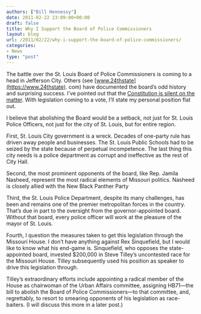 ```yaml
---
authors: ["Bill Hennessy"]
date: 2011-02-22 23:09:00+00:00
draft: false
title: Why I Support the Board of Police Commissioners
layout: blog
url: /2011/02/22/why-i-support-the-board-of-police-commissioners/
categories:
- News
type: "post"
---
```


The battle over the St. Louis Board of Police Commissioners is coming to a head in Jefferson City. Others (see [www.24thstate](https://www.24thstate). com) have documented the board’s odd history and surprising success. I’ve pointed out that the [Constitution is silent on the matter](https://hennessysview.com/political-science/whats-the-constitutional-standing-of-a-city/). With legislation coming to a vote, I’ll state my personal position flat out. 

 

I believe that abolishing the Board would be a setback, not just for St. Louis Police Officers, not just for the city of St. Louis, but for entire region.

 

First, St. Louis City government is a wreck. Decades of one-party rule has driven away people and businesses. The St. Louis Public Schools had to be seized by the state because of perpetual incompetence. The last thing this city needs is a police department as corrupt and ineffective as the rest of City Hall. 

 

Second, the most prominent opponents of the board, like Rep. Jamila Nasheed, represent the most radical elements of Missouri politics. Nasheed is closely allied with the New Black Panther Party

 

Third, the St. Louis Police Department, despite its many challenges, has been and remains one of the premier metropolitan forces in the country. That’s due in part to the oversight from the governor-appointed board. Without that board, every police officer will work at the pleasure of the mayor of St. Louis.

 

Fourth, I question the measures taken to get this legislation through the Missouri House. I don’t have anything against Rex Sinquefield, but I would like to know what his end-game is. Sinquefield, who opposes the state-appointed board, invested $200,000 in Steve Tilley’s uncontested race for the Missouri House. Tilley subsequently used his position as speaker to drive this legislation through.

 

Tilley’s extraordinary efforts include appointing a radical member of the House as chairwoman of the Urban Affairs committee, assigning HB71—the bill to abolish the Board of Police Commissioners—to that committee, and, regrettably, to resort to smearing opponents of his legislation as race-baiters. (I will discuss this more in a later post.)
